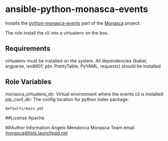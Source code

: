 # ansible-python-monasca-events

Installs the [python-monasca-events](https://github.com/hpcloud-mon/python-monasca-events) part of the [Monasca](https://wiki.openstack.org/wiki/Monasca) project.

The role install the cli into a virtualenv on the box.

## Requirements
virtualenv must be installed on the system. 
All dependencies {babel, argparse, iso8601, pbr, PrettyTable, PyYAML, requests} should be installed

## Role Variables

monasca_virtualenv_dir: Virtual environment where the events cli is installed
pip_conf_dir: The config location for python index package. 

`defaults/main.yml`

##License
Apache

##Author Information
Angelo Mendonca
Monasca Team email monasca@lists.launchpad.net